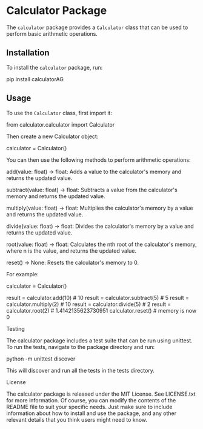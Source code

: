 Calculator Package
==================

The `calculator` package provides a `Calculator` class that can be used to perform basic arithmetic operations.

Installation
------------

To install the `calculator` package, run:

pip install calculatorAG

Usage
-----

To use the `Calculator` class, first import it:

from calculator.calculator import Calculator


Then create a new Calculator object:

calculator = Calculator()


You can then use the following methods to perform arithmetic operations:

add(value: float) -> float: Adds a value to the calculator's memory and returns the updated value.

subtract(value: float) -> float: Subtracts a value from the calculator's memory and returns the updated value.

multiply(value: float) -> float: Multiplies the calculator's memory by a value and returns the updated value.

divide(value: float) -> float: Divides the calculator's memory by a value and returns the updated value.

root(value: float) -> float: Calculates the nth root of the calculator's memory, where n is the value, and returns the updated value.

reset() -> None: Resets the calculator's memory to 0.


For example:

calculator = Calculator()

result = calculator.add(10)  # 10
result = calculator.subtract(5)  # 5
result = calculator.multiply(2)  # 10
result = calculator.divide(5)  # 2
result = calculator.root(2)  # 1.4142135623730951
calculator.reset()  # memory is now 0


Testing

The calculator package includes a test suite that can be run using unittest. To run the tests, navigate to the package directory and run:

python -m unittest discover

This will discover and run all the tests in the tests directory.


License

The calculator package is released under the MIT License.
See LICENSE.txt for more information.
Of course, you can modify the contents of the README file to suit your specific needs. Just make sure to include information about how to install and use the package, and any other relevant details that you think users might need to know.


